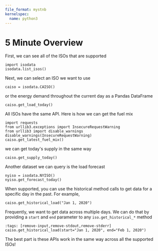 ```yaml
---
file_format: mystnb
kernelspec:
  name: python3
---
```


# 5 Minute Overview

First, we can see all of the ISOs that are supported

```{code-cell}
import isodata
isodata.list_isos()
```

Next, we can select an ISO we want to use

```{code-cell}
caiso = isodata.CAISO()
```

or the energy demand throughout the current day as a Pandas DataFrame

```{code-cell}
caiso.get_load_today()
```

All ISOs have the same API. Here is how we can get the fuel mix

```{code-cell}
import requests
from urllib3.exceptions import InsecureRequestWarning
from urllib3 import disable_warnings
disable_warnings(InsecureRequestWarning)
caiso.get_latest_fuel_mix()
```

we can get today's supply in the same way

```{code-cell}
caiso.get_supply_today()
```

Another dataset we can query is the load forecast

```{code-cell}
nyiso = isodata.NYISO()
nyiso.get_forecast_today()
```

When supported, you can use the historical method calls to get data for a specific day in the past. For example,

```{code-cell}
caiso.get_historical_load("Jan 1, 2020")
```

Frequently, we want to get data across multiple days. We can do that by providing a `start` and `end` parameter to any `iso.get_historical_*` method

```{code-cell}
:tags: [remove-input,remove-stdout,remove-stderr]
caiso.get_historical_load(start="Jan 1, 2020", end="Feb 1, 2020")
```

The best part is these APIs work in the same way across all the supported ISOs!
